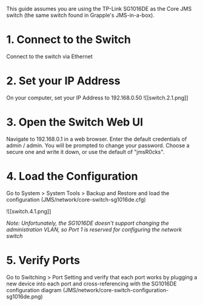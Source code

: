This guide assumes you are using the TP-Link SG1016DE as the Core JMS switch (the same switch found in Grapple's JMS-in-a-box).

# 1. Connect to the Switch
Connect to the switch via Ethernet

# 2. Set your IP Address
On your computer, set your IP Address to 192.168.0.50
![[switch.2.1.png]]

# 3. Open the Switch Web UI
Navigate to 192.168.0.1 in a web browser. Enter the default credentials of admin / admin. You will be prompted to change your password. Choose a secure one and write it down, or use the default of "jmsR0cks".

# 4. Load the Configuration
Go to System > System Tools > Backup and Restore and load the configuration (JMS/network/core-switch-sg1016de.cfg)

![[switch.4.1.png]]

*Note: Unfortunately, the SG1016DE doesn't support changing the administration VLAN, so Port 1 is reserved for configuring the network switch*

# 5. Verify Ports
Go to Switching > Port Setting and verify that each port works by plugging a new device into each port and cross-referencing with the SG1016DE configuration diagram (JMS/network/core-switch-configuration-sg1016de.png)


